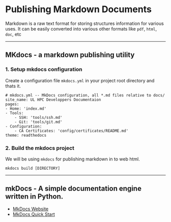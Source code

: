 # Publishing Markdown Documents
Markdown is a raw text format for storing structures information for various uses. It can be easily converted into various other formats like `pdf`, `html`, `doc`, etc 

---

## **MKdocs** - a markdown publishing utility
 
### 1. Setup mkdocs configuration
Create a configuration file `mkdocs.yml` in your project root directory and thats it.

    # mkdocs.yml -- MkDocs configuration, all *.md files relative to docs/
    site_name: UL HPC Developpers Documentaion
    pages:
    - Home: 'index.md'
    - Tools:
        - SSH: 'tools/ssh.md'
        - Git: 'tools/git.md'
    - Configuration:
        - CA Certificates: 'config/certificates/README.md'
    theme: readthedocs

### 2. Build the mkdocs project
We will be using `mkdocs` for publishing markdown in to web html. 

    mkdocs build [DIRECTORY]

---

## mkDocs - A simple documentation engine written in Python.

* [MkDocs Website ](https://www.mkdocs.org/)
* [MkDocs Quick Start](https://varrette.gforge.uni.lu/blog/2018/01/18/tutorial-mkdocs-and-readthedocs/)

